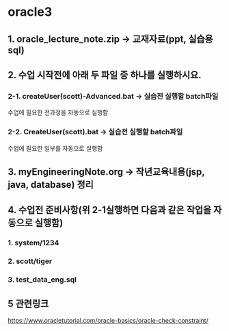 # oracle3

## 1. oracle_lecture_note.zip -> 교재자료(ppt, 실습용sql)

## 2. 수업 시작전에 아래 두 파일 중 하나를 실행하시요.
### 2-1. createUser(scott)-Advanced.bat -> 실습전 실행할 batch파일
수업에 필요한 전과정을 자동으로 실행함

### 2-2. CreateUser(scott).bat -> 실습전 실행할 batch파일
수업에 필요한 일부를 자동으로 실행함

## 3. myEngineeringNote.org -> 작년교육내용(jsp, java, database) 정리

## 4. 수업전 준비사항(위 2-1실행하면 다음과 같은 작업을 자동으로 실행함)
### 1. system/1234
### 2. scott/tiger
### 3. test_data_eng.sql


## 5 관련링크
https://www.oracletutorial.com/oracle-basics/oracle-check-constraint/
